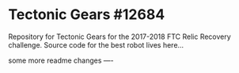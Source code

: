 # Tectonic Gears #12684

Repository for Tectonic Gears for the 2017-2018 FTC Relic Recovery challenge.
Source code for the best robot lives here…

some more readme changes
—-